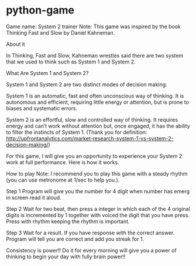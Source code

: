 # python-game
Game name: System 2 trainer
Note: This game was inspired by the book Thinking Fast and Slow by Daniel Kahneman.

About it

In Thinking, Fast and Slow, Kahneman wrestles said there are two system that we used to think such as System 1 and System 2.

What Are System 1 and System 2?

System 1 and System 2 are two distinct modes of decision making:

System 1 is an automatic, fast and often unconscious way of thinking. It is autonomous and efficient, requiring little energy or attention, but is prone to biases and systematic errors.

System 2 is an effortful, slow and controlled way of thinking. It requires energy and can’t work without attention but, once engaged, it has the ability to filter the instincts of System 1.
(Thank you for definition: http://upfrontanalytics.com/market-research-system-1-vs-system-2-decision-making/)

For this game, I will give you an opportunity to experience your System 2 work at full performance.
Here is how it works.

How to play
Note: I recommend you to play this game with a steady rhythm (you can use metronome at 1/sec to help you.).

Step 1 
Program will give you the number for 4 digit when number has emerg in screen read it aloud.

Step 2 
Wait for two beat, then press a integer in which each of the 4 original digits is incremented by 1 together with voiced the digit that you have press. Press with rhythm keeping the rhythm is important.

Step 3
Wait for a result. If you have response with the correct answer. Program will tell you are correct and add you streak for 1.

Consistency is power!!
Do it for every morning will give you a power of thinking to begin your day with fully brain power!!

